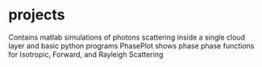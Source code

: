 # projects
Contains matlab simulations of photons scattering inside a single cloud layer and basic python programs
PhasePlot shows phase phase functions for Isotropic, Forward, and Rayleigh Scattering
